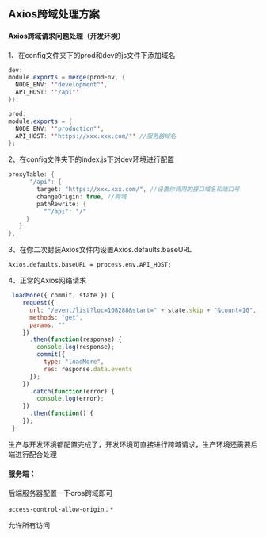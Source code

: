 ## Axios跨域处理方案

#### Axios跨域请求问题处理（开发环境）

1、在config文件夹下的prod和dev的js文件下添加域名

```java
dev:
module.exports = merge(prodEnv, {
  NODE_ENV: '"development"',
  API_HOST: '"/api"'
});

prod:
module.exports = {
  NODE_ENV: '"production"',
  API_HOST: '"https://xxx.xxx.com/"' //服务器域名
};
```



2、在config文件夹下的index.js下对dev环境进行配置

```cpp
proxyTable: {
      "/api": {
        target: "https://xxx.xxx.com/", //设置你调用的接口域名和端口号
        changeOrigin: true, //跨域
        pathRewrite: {
          "^/api": "/" 
     }
   }
},
```

3、在你二次封装Axios文件内设置Axios.defaults.baseURL



```undefined
Axios.defaults.baseURL = process.env.API_HOST;
```

4、正常的Axios网络请求



```jsx
 loadMore({ commit, state }) {
    request({
      url: "/event/list?loc=108288&start=" + state.skip + "&count=10",
      methods: "get",
      params: ""
    })
      .then(function(response) {
        console.log(response);
        commit({
          type: "loadMore",
          res: response.data.events
      });
    })
      .catch(function(error) {
        console.log(error);
    })
      .then(function() {
    });
 }
```

生产与开发环境都配置完成了，开发环境可直接进行跨域请求，生产环境还需要后端进行配合处理

#### 服务端：

后端服务器配置一下cros跨域即可



```undefined
access-control-allow-origin：*
```

允许所有访问

